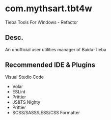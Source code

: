 # com.mythsart.tbt4w

Tieba Tools For Windows - Refactor

## Desc.

An unofficial user utilities manager of Baidu-Tieba

## Recommended IDE & Plugins

Visual Studio Code

-   Volar
-   ESLint
-   Prittier
-   JS&TS Nighty
-   Prittier
-   SCSS/SASS/LESS/CSS Formatter
